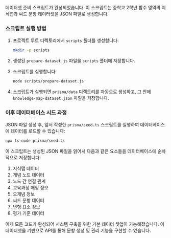 데이터셋 준비 스크립트가 완성되었습니다. 이 스크립트는 중학교 2학년 함수 영역의 지식맵과 씨드 문항 데이터셋을 JSON 파일로 생성합니다.

### 스크립트 실행 방법

1. 프로젝트 루트 디렉토리에서 `scripts` 폴더를 생성합니다:

    ```bash
    mkdir -p scripts
    ```

2. 생성된 `prepare-dataset.js` 파일을 `scripts` 폴더에 저장합니다.

3. 스크립트를 실행합니다:

    ```bash
    node scripts/prepare-dataset.js
    ```

4. 스크립트가 실행되면 `prisma/data` 디렉토리를 자동으로 생성하고, 그 안에 `knowledge-map-dataset.json` 파일을 저장합니다.

### 이후 데이터베이스 시드 과정

JSON 파일 생성 후, 앞서 작성한 `prisma/seed.ts` 스크립트를 실행하여 데이터베이스에 데이터를 로드할 수 있습니다:

```bash
npx ts-node prisma/seed.ts
```

이 스크립트는 생성된 JSON 파일을 읽어서 다음과 같은 요소들을 데이터베이스에 순차적으로 저장합니다:

1. 지식맵 데이터
2. 개념 노드 데이터
3. 노드 간 연결 관계
4. 교육과정 매핑 정보
5. 오개념 정보
6. 씨드 문항 데이터
7. 변형 요소 정보
8. 평가 기준 데이터

이제 모든 코드가 완성되어 시스템 구축을 위한 기본 데이터 셋업이 가능해졌습니다. 이 데이터셋을 기반으로 API를 통해 문항 생성 및 관리 기능을 구현할 수 있습니다.
